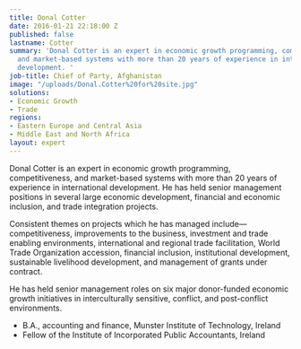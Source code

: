 ```yaml
---
title: Donal Cotter
date: 2016-01-21 22:18:00 Z
published: false
lastname: Cotter
summary: 'Donal Cotter is an expert in economic growth programming, competitiveness,
  and market-based systems with more than 20 years of experience in international
  development. '
job-title: Chief of Party, Afghanistan
image: "/uploads/Donal.Cotter%20for%20site.jpg"
solutions:
- Economic Growth
- Trade
regions:
- Eastern Europe and Central Asia
- Middle East and North Africa
layout: expert
---
```


Donal Cotter is an expert in economic growth programming, competitiveness, and market-based systems with more than 20 years of experience in international development. He has held senior management positions in several large economic development, financial and economic inclusion, and trade integration projects.

Consistent themes on projects which he has managed include—competitiveness, improvements to the business, investment and trade enabling environments, international and regional trade facilitation, World Trade Organization accession, financial inclusion, institutional development, sustainable livelihood development, and management of grants under contract.

He has held senior management roles on six major donor-funded economic growth initiatives in interculturally sensitive, conflict, and post-conflict environments.

* B.A., accounting and finance, Munster Institute of Technology, Ireland
* Fellow of the Institute of Incorporated Public Accountants, Ireland